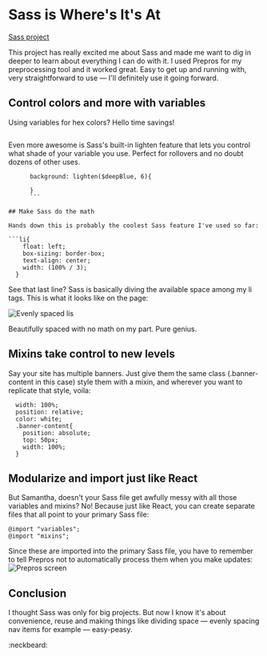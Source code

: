 # Sass is Where's It's At
[Sass project](https://green64.github.io/sass_project/)

This project has really excited me about Sass and made me want to dig in deeper to learn about everything I can do with it. I used Prepros for my preprocessing tool and it worked great. Easy to get up and running with, very straightforward to use &mdash; I'll definitely use it going forward. 

## Control colors and more with variables

Using variables for hex colors? Hello time savings!

```$deepBlue: #f8f9fb;
```

Even more awesome is Sass's built-in lighten feature that lets you control what shade of your variable you use. Perfect for rollovers and no doubt dozens of other uses.

```  &:hover{
      background: lighten($deepBlue, 6){

      }
      ```

## Make Sass do the math

Hands down this is probably the coolest Sass feature I've used so far:

```li{
    float: left;
    box-sizing: border-box;
    text-align: center;
    width: (100% / 3);
  }
  ```
See that last line? Sass is basically diving the available space among my li tags. This is what it looks like on the page:

![Evenly spaced lis](https://www.samanthamccallfp18.com/assets/images/evenly_spaced_lis.png "li elements")

Beautifully spaced with no math on my part. Pure genius.

## Mixins take control to new levels

Say your site has multiple banners. Just give them the same class (.banner-content in this case) style them with a mixin, and wherever you want to replicate that style, voila:

```@mixin banner{
  width: 100%;
  position: relative;
  color: white;
  .banner-content{
    position: absolute;
    top: 50px;
    width: 100%;
  }
  ```

## Modularize and import just like React

But Samantha, doesn't your Sass file get awfully messy with all those variables and mixins? No! Because just like React, you can create separate files that all point to your primary Sass file:

```@import "reset";
@import "variables";
@import "mixins";
```

Since these are imported into the primary Sass file, you have to remember to tell Prepros not to automatically process them when you make updates:
![Prepros screen](https://www.samanthamccallfp18.com/assets/images/prepros_imports.png "Prepros screen")

## Conclusion

I thought Sass was only for big projects. But now I know it's about convenience, reuse and making things like dividing space &mdash; evenly spacing nav items for example &mdash; easy-peasy.

:neckbeard:
